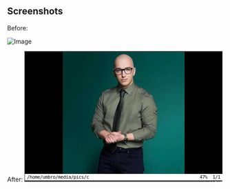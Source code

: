 Screenshots
-----------

Before:

![Image](http://xyb3rt.github.io/sxiv/img/image.png "Image mode")

After:
![Image](./scr/scr.jpg)
